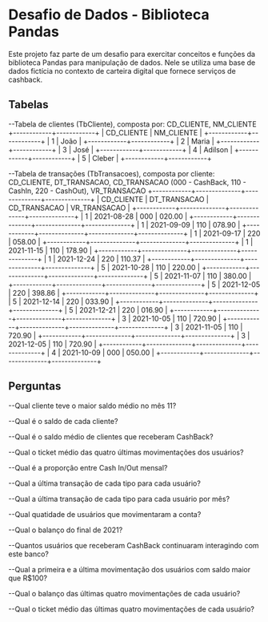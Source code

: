 # Desafio de Dados - Biblioteca Pandas

Este projeto faz parte de um desafio para exercitar conceitos e funções da biblioteca Pandas para manipulação de dados. Nele se utiliza uma base de dados fictícia no contexto de carteira digital que fornece serviços de cashback.

## Tabelas

--Tabela de clientes (TbCliente), composta por: CD_CLIENTE, NM_CLIENTE
+------------+------------+
| CD_CLIENTE | NM_CLIENTE |
+------------+------------+
| 1          | João       |
+------------+------------+
| 2          | Maria      |
+------------+------------+
| 3          | José       |
+------------+------------+
| 4          | Adilson    |
+------------+------------+
| 5          | Cleber     |
+------------+------------+


--Tabela de transações (TbTransacoes), composta por cliente: CD_CLIENTE, DT_TRANSACAO, CD_TRANSACAO (000 - CashBack, 110 - CashIn, 220 - CashOut), VR_TRANSACAO
+------------+--------------+--------------+--------------+
| CD_CLIENTE | DT_TRANSACAO | CD_TRANSACAO | VR_TRANSACAO |
+------------+--------------+--------------+--------------+
| 1          | 2021-08-28   | 000          | 020.00       |
+------------+--------------+--------------+--------------+
| 1          | 2021-09-09   | 110          | 078.90       |
+------------+--------------+--------------+--------------+
| 1          | 2021-09-17   | 220          | 058.00       |
+------------+--------------+--------------+--------------+
| 1          | 2021-11-15   | 110          | 178.90       |
+------------+--------------+--------------+--------------+
| 1          | 2021-12-24   | 220          | 110.37       |
+------------+--------------+--------------+--------------+
| 5          | 2021-10-28   | 110          | 220.00       |
+------------+--------------+--------------+--------------+
| 5          | 2021-11-07   | 110          | 380.00       |
+------------+--------------+--------------+--------------+
| 5          | 2021-12-05   | 220          | 398.86       |
+------------+--------------+--------------+--------------+
| 5          | 2021-12-14   | 220          | 033.90       |
+------------+--------------+--------------+--------------+
| 5          | 2021-12-21   | 220          | 016.90       |
+------------+--------------+--------------+--------------+
| 3          | 2021-10-05   | 110          | 720.90       |
+------------+--------------+--------------+--------------+
| 3          | 2021-11-05   | 110          | 720.90       |
+------------+--------------+--------------+--------------+
| 3          | 2021-12-05   | 110          | 720.90       |
+------------+--------------+--------------+--------------+
| 4          | 2021-10-09   | 000          | 050.00       |
+------------+--------------+--------------+--------------+

## Perguntas

--Qual cliente teve o maior saldo médio no mês 11? 

--Qual é o saldo de cada cliente?

--Qual é o saldo médio de clientes que receberam CashBack?

--Qual o ticket médio das quatro últimas movimentações dos usuários?

--Qual é a proporção entre Cash In/Out mensal?

--Qual a última transação de cada tipo para cada usuário?

--Qual a última transação de cada tipo para cada usuário por mês?

--Qual quatidade de usuários que movimentaram a conta?

--Qual o balanço do final de 2021?

--Quantos usuários que receberam CashBack continuaram interagindo com este banco?

--Qual a primeira e a última movimentação dos usuários com saldo maior que R$100?

--Qual o balanço das últimas quatro movimentações de cada usuário?

--Qual o ticket médio das últimas quatro movimentações de cada usuário?
